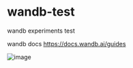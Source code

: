 # wandb-test

wandb experiments test

wandb docs
https://docs.wandb.ai/guides

![image](https://user-images.githubusercontent.com/95903180/193205394-0e8947f4-b5c0-4b92-90e7-7049ca7c4497.png)
